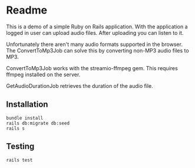 # Readme

This is a demo of a simple Ruby on Rails application.
With the application a logged in user can upload audio files.
After uploading you can listen to it.

Unfortunately there aren't many audio formats supported in the browser.
The ConvertToMp3Job can solve this by converting non-MP3 audio files to MP3.

ConvertToMp3Job works with the streamio-ffmpeg gem.
This requires ffmpeg installed on the server.

GetAudioDurationJob retrieves the duration of the audio file.

## Installation
```
bundle install
rails db:migrate db:seed
rails s
```

## Testing
```
rails test
```
